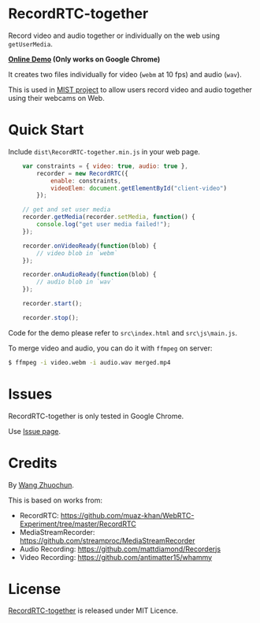 # RecordRTC-together

Record video and audio together or individually on the web using `getUserMedia`.

**[Online Demo](https://h0201030.github.io/record-rtc-together) (Only works on Google Chrome)**

It creates two files individually for video (`webm` at 10 fps) and audio (`wav`).

This is used in [MIST project](https://github.com/H0201030) to allow users record video and audio together using their webcams on Web.

# Quick Start

Include `dist\RecordRTC-together.min.js` in your web page.

```javascript
    var constraints = { video: true, audio: true },
        recorder = new RecordRTC({
            enable: constraints,
            videoElem: document.getElementById("client-video")
        });

    // get and set user media
    recorder.getMedia(recorder.setMedia, function() {
        console.log("get user media failed!");
    });

    recorder.onVideoReady(function(blob) {
        // video blob in `webm`
    });

    recorder.onAudioReady(function(blob) {
        // audio blob in `wav`
    });

    recorder.start();

    recorder.stop();
```

Code for the demo please refer to `src\index.html` and `src\js\main.js`.

To merge video and audio, you can do it with `ffmpeg` on server:

```bash
$ ffmpeg -i video.webm -i audio.wav merged.mp4
```

# Issues

RecordRTC-together is only tested in Google Chrome.

Use [Issue page](https://github.com/H0201030/record-rtc-together/issues).

# Credits

By [Wang Zhuochun](https://github.com/zhuochun).

This is based on works from:

- RecordRTC: https://github.com/muaz-khan/WebRTC-Experiment/tree/master/RecordRTC
- MediaStreamRecorder: https://github.com/streamproc/MediaStreamRecorder
- Audio Recording: https://github.com/mattdiamond/Recorderjs
- Video Recording: https://github.com/antimatter15/whammy

# License

[RecordRTC-together](https://github.com/H0201030/record-rtc-together) is released under MIT Licence.
